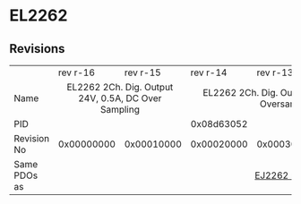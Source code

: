 # EL2262

## Revisions
<table>
<tr>
<td></td>
<td>rev r-16</td>
<td>rev r-15</td>
<td>rev r-14</td>
<td>rev r-13</td>
<td>rev r-12</td>
</tr>
<tr>
<td>Name</td>
<td colspan=2 align="center">EL2262 2Ch. Dig. Output 24V, 0.5A, DC Over Sampling</td>
<td colspan=3 align="center">EL2262 2Ch. Dig. Output 24V, 1µs, DC Oversample</td>
</tr>
<tr>
<td>PID</td>
<td colspan=5 align="center">0x08d63052</td>
</tr>
<tr>
<td>Revision No</td>
<td>0x00000000</td>
<td>0x00010000</td>
<td>0x00020000</td>
<td>0x00030000</td>
<td>0x00040000</td>
</tr>
<tr>
<td>Same PDOs as</td>
<td colspan=2 align="center"></td>
<td colspan=3 align="center"><a href="EJ2262.md">EJ2262 rev r0</a></td>
</tr>
</table>
